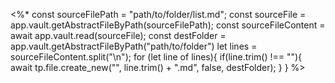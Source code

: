 <%* 
const sourceFilePath = "path/to/folder/list.md";
const sourceFile = app.vault.getAbstractFileByPath(sourceFilePath);
const sourceFileContent = await app.vault.read(sourceFile);
const destFolder = app.vault.getAbstractFileByPath("path/to/folder")
let lines = sourceFileContent.split("\n");
for (let line of lines){
        if(line.trim() !== ""){
                await tp.file.create_new("", line.trim() + ".md", false, destFolder);
        }
}
%>